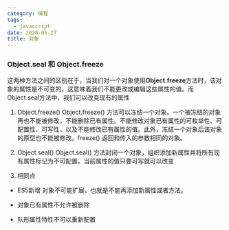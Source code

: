 ```yaml
---
category: 编程
tags:
  - javascript
date: 2020-05-27
title: 对象
---
```


### Object.seal 和 Object.freeze
这两种方法之间的区别在于，当我们对一个对象使用**Object.freeze**方法时，该对象的属性是不可变的，这意味着我们不能更改或编辑这些属性的值。而Object.seal方法中，我们可以改变现有的属性

1. Object.freeze()
Object.freeze() 方法可以冻结一个对象。一个被冻结的对象再也不能被修改，不能删除已有属性。不能修改对象已有属性的可枚举性、可配置性、可写性，以及不能修改已有属性的值。此外，冻结一个对象后该对象的原型也不能被修改。freeze() 返回和传入的参数相同的对象。

2. Object.seal()
Object.seal() 方法封闭一个对象，组织添加新属性并将所有现有属性标记为不可配置。当前属性的值只要可写就可以改变

3. 相同点

* ES5新增
对象不可能扩展，也就是不能再添加新属性或者方法。

* 对象已有属性不允许被删除
* 队形属性特性不可以重新配置
